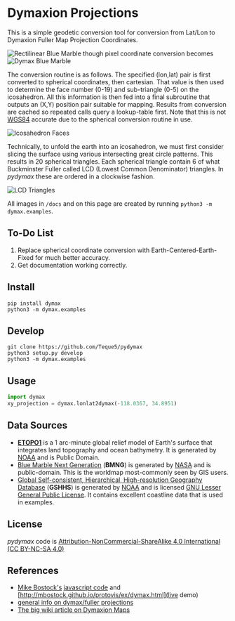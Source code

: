 # Dymaxion Projections
This is a simple geodetic conversion tool for conversion from Lat/Lon to Dymaxion Fuller Map Projection Coordinates.

![Rectilinear Blue Marble](dymax/data/bmng.jpg)
though pixel coordinate conversion becomes
![Dymax Blue Marble](docs/dymax_bmng.png)

The conversion routine is as follows. The specified (lon,lat) pair is first converted to spherical coordinates, then cartesian. That value is then used to determine the face number (0-19) and sub-triangle (0-5) on the icosahedron. All this information is then fed into a final subroutine that outputs an (X,Y) position pair suitable for mapping. Results from conversion are cached so repeated calls query a lookup-table first. Note that this is not [WGS84](http://en.wikipedia.org/wiki/World_Geodetic_System#A_new_World_Geodetic_System:_WGS_84) accurate due to the spherical conversion routine in use.

![Icosahedron Faces](docs/dymax_earthmeridianstriangles.png)

Technically, to unfold the earth into an icosahedron, we must first consider slicing the surface using various intersecting great circle patterns. This results in 20 spherical triangles. Each spherical triangle contain 6 of what Buckminster Fuller called LCD (Lowest Common Denominator) triangles. In *pydymax* these are ordered in a clockwise fashion.

![LCD Triangles](docs/dymax_earthsubtriangles.png)

All images in `/docs` and on this page are created by running `python3 -m dymax.examples`.

## To-Do List
1) Replace spherical coordinate conversion with Earth-Centered-Earth-Fixed for much better accuracy.
2) Get documentation working correctly.

## Install
```
pip install dymax
python3 -m dymax.examples
```

## Develop
```
git clone https://github.com/Teque5/pydymax
python3 setup.py develop
python3 -m dymax.examples
```

## Usage
```python
import dymax
xy_projection = dymax.lonlat2dymax(-118.0367, 34.8951)
```

## Data Sources
* [**ETOPO1**](https://www.ngdc.noaa.gov/mgg/global/global.html) is a 1 arc-minute global relief model of Earth's surface that integrates land topography and ocean bathymetry. It is generated by [NOAA](noaa.gov) and is Public Domain.
* [Blue Marble Next Generation](http://visibleearth.nasa.gov/view.php?id=73570) (**BMNG**) is generated by [NASA](nasa.gov) and is public-domain. This is the worldmap most-commonly seen by GIS users.
* [Global Self-consistent, Hierarchical, High-resolution Geography Database](http://www.ngdc.noaa.gov/mgg/shorelines/gshhs.html) (**GSHHS**) is generated by [NOAA](noaa.gov) and is licensed [GNU Lesser General Public License](http://www.gnu.org/licenses/lgpl.html). It contains excellent coastline data that is used in examples.

## License
*pydymax* code is [Attribution-NonCommercial-ShareAlike 4.0 International (CC BY-NC-SA 4.0)](http://creativecommons.org/licenses/by-nc-sa/4.0/)

## References
* [Mike Bostock's](https://github.com/mbostock) [javascript code](http://mbostock.github.io/protovis/ex/dymax.js) and [http://mbostock.github.io/protovis/ex/dymax.html](live demo)
* [general info on dymax/fuller projections](http://www.progonos.com/furuti/MapProj/Normal/ProjPoly/projPoly3.html)
* [The big wiki article on Dymaxion Maps](http://en.wikipedia.org/wiki/Dymaxion_map)
